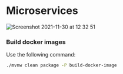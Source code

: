 # Microservices![Screenshot 2021-11-30 at 12 32 51](https://user-images.githubusercontent.com/40702606/144061535-7a42e85b-59d6-4f7f-9c35-18a48b49e6de.png)### Build docker imagesUse the following command:```bash./mvnw clean package -P build-docker-image```